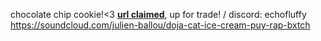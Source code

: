 chocolate chip cookie!<3
[**url claimed**](https://rentry.co/sparklypup), up for trade! / discord: echofluffy
https://soundcloud.com/julien-ballou/doja-cat-ice-cream-puy-rap-bxtch